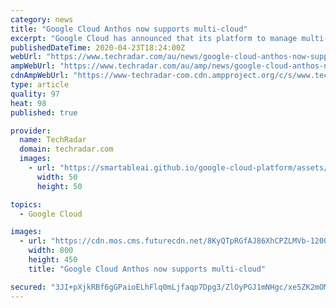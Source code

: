 ```yaml
---
category: news
title: "Google Cloud Anthos now supports multi-cloud"
excerpt: "Google Cloud has announced that its platform to manage multi-cloud workloads Anthos is now generally available for AWS though the company plans to add support for Microsoft Azure by the end of this year. Anthos aims to deliver on the promise of write once, run anywhere by allowing businesses to run their applications on existing on-prem ..."
publishedDateTime: 2020-04-23T18:24:00Z
webUrl: "https://www.techradar.com/au/news/google-cloud-anthos-now-supports-multi-cloud"
ampWebUrl: "https://www.techradar.com/au/amp/news/google-cloud-anthos-now-supports-multi-cloud"
cdnAmpWebUrl: "https://www-techradar-com.cdn.ampproject.org/c/s/www.techradar.com/au/amp/news/google-cloud-anthos-now-supports-multi-cloud"
type: article
quality: 97
heat: 98
published: true

provider:
  name: TechRadar
  domain: techradar.com
  images:
    - url: "https://smartableai.github.io/google-cloud-platform/assets/images/organizations/techradar.com-50x50.jpg"
      width: 50
      height: 50

topics:
  - Google Cloud

images:
  - url: "https://cdn.mos.cms.futurecdn.net/8KyQTpRGfAJ86XhCPZLMVb-1200-80.jpg"
    width: 800
    height: 450
    title: "Google Cloud Anthos now supports multi-cloud"

secured: "3JI+pXjkRBf6gGPaioELhFlq0mLjfaqp7Dpg3/ZlOyPGJ1mNHgc/xe5ZK2mOMLUhXes8u+r3p1ngFsEQLEvz1xAjZqMgOtToCU9vYw8ghlwLoUwNwkKhCaajOY1c1Lf/Nmf5bJOvUIuJuh0ODT1Gilb8yqWqZrCJGC9c3mjk0pBtmiqvxYq6bLE+gVWmQSw5Kr7VKbhOWTuIFyrC6w8ewVCIR5msnVBB0UklyPG07pE4rPO7n70B56NKONcHD/tC2/srlGi+lgSLtMKzSyMF67lXuSneEmaVlPPsdUf6kF4K36kVr1EBVIwDFzmZHCv6;TxalzYfL72zDXhWqfFa+/g=="
---
```


